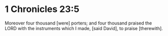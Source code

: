# 1 Chronicles 23:5

Moreover four thousand [were] porters; and four thousand praised the LORD with the instruments which I made, [said David], to praise [therewith].